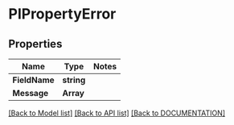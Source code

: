 # PIPropertyError

## Properties
Name | Type | Notes
------------ | ------------- | -------------
**FieldName** | **string**
**Message** | **Array<string>**

[[Back to Model list]](../../DOCUMENTATION.md#documentation-for-models) [[Back to API list]](../../DOCUMENTATION.md#documentation-for-api-endpoints) [[Back to DOCUMENTATION]](../../DOCUMENTATION.md)
